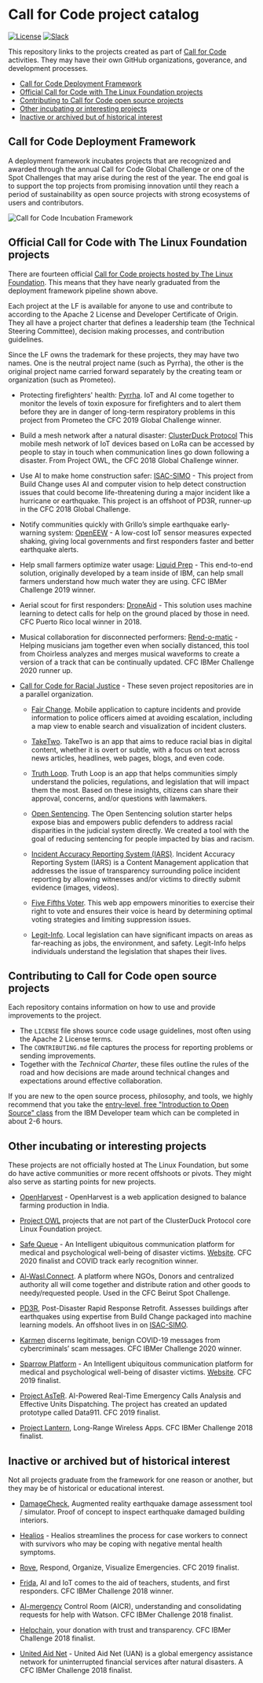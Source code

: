 # Call for Code project catalog

[![License](https://img.shields.io/badge/License-Apache2-blue.svg)](https://www.apache.org/licenses/LICENSE-2.0) [![Slack](https://img.shields.io/static/v1?label=Community&message=%23open-source-general&color=blue)](https://callforcode.org/slack)

This repository links to the projects created as part of [Call for Code](https://developer.ibm.com/callforcode/) activities. They may have their own GitHub organizations, goverance, and development processes.

- [Call for Code Deployment Framework](#call-for-code-deployment-framework)
- [Official Call for Code with The Linux Foundation projects](#official-call-for-code-with-the-linux-foundation-projects)
- [Contributing to Call for Code open source projects](#contributing-to-call-for-code-open-source-projects)
- [Other incubating or interesting projects](#other-incubating-or-interesting-projects)
- [Inactive or archived but of historical interest](#inactive-or-archived-but-of-historical-interest)

## Call for Code Deployment Framework

A deployment framework incubates projects that are recognized and awarded through the annual Call for Code Global Challenge or one of the Spot Challenges that may arise during the rest of the year. The end goal is to support the top projects from promising innovation until they reach a period of sustainability as open source projects with strong ecosystems of users and contributors.

![Call for Code Incubation Framework](call-for-code-incubation-framework.png)

## Official Call for Code with The Linux Foundation projects

There are fourteen official [Call for Code projects hosted by The Linux Foundation](https://www.linuxfoundation.org/projects/call-for-code/). This means that they have nearly graduated from the deployment framework pipeline shown above.

Each project at the LF is available for anyone to use and contribute to according to the Apache 2 License and Developer Certificate of Origin. They all have a project charter that defines a leadership team (the Technical Steering Committee), decision making processes, and contribution guidelines.

Since the LF owns the trademark for these projects, they may have two names. One is the neutral project name (such as Pyrrha), the other is the original project name carried forward separately by the creating team or organization (such as Prometeo).

- Protecting firefighters' health: [Pyrrha](https://github.com/Pyrrha-Platform). IoT and AI come together to monitor the levels of toxin exposure for firefighters and to alert them before they are in danger of long-term respiratory problems in this project from Prometeo the CFC 2019 Global Challenge winner.

- Build a mesh network after a natural disaster: [ClusterDuck Protocol](https://github.com/Call-for-Code/ClusterDuck-Protocol) This mobile mesh network of IoT devices based on LoRa can be accessed by people to stay in touch when communication lines go down following a disaster. From Project OWL, the CFC 2018 Global Challenge winner.

- Use AI to make home construction safer: [ISAC-SIMO](https://github.com/ISAC-SIMO) - This project from Build Change uses AI and computer vision to help detect construction issues that could become life-threatening during a major incident like a hurricane or earthquake. This project is an offshoot of PD3R, runner-up in the CFC 2018 Global Challenge.

- Notify communities quickly with Grillo’s simple earthquake early-warning system: [OpenEEW](https://github.com/openeew) - A low-cost IoT sensor measures expected shaking, giving local governments and first responders faster and better earthquake alerts.

- Help small farmers optimize water usage: [Liquid Prep](https://github.com/Liquid-Prep) - This end-to-end solution, originally developed by a team inside of IBM, can help small farmers understand how much water they are using. CFC IBMer Challenge 2019 winner.

- Aerial scout for first responders: [DroneAid](https://github.com/Call-for-Code/DroneAid) - This solution uses machine learning to detect calls for help on the ground placed by those in need. CFC Puerto Rico local winner in 2018.

- Musical collaboration for disconnected performers: [Rend-o-matic](https://github.com/Rend-o-matic) - Helping musicians jam together even when socially distanced, this tool from Choirless analyzes and merges musical waveforms to create a version of a track that can be continually updated. CFC IBMer Challenge 2020 runner up.

- [Call for Code for Racial Justice](https://github.com/Call-for-Code-for-Racial-Justice) - These seven project repositories are in a parallel organization.

  - [Fair Change](https://github.com/Call-for-Code-for-Racial-Justice/FairChange). Mobile application to capture incidents and provide information to police officers aimed at avoiding escalation, including a map view to enable search and visualization of incident clusters.

  - [TakeTwo](https://github.com/Call-for-Code-for-Racial-Justice/TakeTwo). TakeTwo is an app that aims to reduce racial bias in digital content, whether it is overt or subtle, with a focus on text across news articles, headlines, web pages, blogs, and even code.

  - [Truth Loop](https://github.com/Call-for-Code-for-Racial-Justice/Truth-Loop). Truth Loop is an app that helps communities simply understand the policies, regulations, and legislation that will impact them the most. Based on these insights, citizens can share their approval, concerns, and/or questions with lawmakers.

  - [Open Sentencing](https://github.com/Call-for-Code-for-Racial-Justice/Open-Sentencing). The Open Sentencing solution starter helps expose bias and empowers public defenders to address racial disparities in the judicial system directly. We created a tool with the goal of reducing sentencing for people impacted by bias and racism.

  - [Incident Accuracy Reporting System (IARS)](https://github.com/Call-for-Code-for-Racial-Justice/Incident-Accuracy-Reporting-System). Incident Accuracy Reporting System (IARS) is a Content Management application that addresses the issue of transparency surrounding police incident reporting by allowing witnesses and/or victims to directly submit evidence (images, videos).

  - [Five Fifths Voter](https://github.com/Call-for-Code-for-Racial-Justice/Five-Fifths-Voter). This web app empowers minorities to exercise their right to vote and ensures their voice is heard by determining optimal voting strategies and limiting suppression issues.

  - [Legit-Info](https://github.com/Call-for-Code-for-Racial-Justice/Legit-Info). Local legislation can have significant impacts on areas as far-reaching as jobs, the environment, and safety. Legit-Info helps individuals understand the legislation that shapes their lives.

## Contributing to Call for Code open source projects

Each repository contains information on how to use and provide improvements to the project.

- The `LICENSE` file shows source code usage guidelines, most often using the Apache 2 License terms.
- The `CONTRIBUTING.md` file captures the process for reporting problems or sending improvements.
- Together with the _Technical Charter_, these files outline the rules of the road and how decisions are made around technical changes and expectations around effective collaboration.

If you are new to the open source process, philosophy, and tools, we highly recommend that you take the [entry-level, free "Introduction to Open Source" class](https://cognitiveclass.ai/courses/introduction-to-open-source) from the IBM Developer team which can be completed in about 2-6 hours.

## Other incubating or interesting projects

These projects are not officially hosted at The Linux Foundation, but some do have active communities or more recent offshoots or pivots. They might also serve as starting points for new projects.

- [OpenHarvest](https://github.com/Call-for-Code/OpenHarvest) - OpenHarvest is a web application designed to balance farming production in India.

- [Project OWL](https://github.com/Project-Owl) projects that are not part of the ClusterDuck Protocol core Linux Foundation project.

- [Safe Queue](https://github.com/sparrow-platform) - An Intelligent ubiquitous communication platform for medical and psychological well-being of disaster victims. [Website](https://sparrow-platform.com/). CFC 2020 finalist and COVID track early recognition winner.

- [Al-Wasl.Connect](https://github.com/Call-for-Code/Al-Wasl.Connect). A platform where NGOs, Donors and centralized authority all will come together and distribute ration and other goods to needy/requested people. Used in the CFC Beirut Spot Challenge.

- [PD3R](https://github.com/Call-for-Code/PD3R), Post-Disaster Rapid Response Retrofit. Assesses buildings after earthquakes using expertise from Build Change packaged into machine learning models. An offshoot lives in on [ISAC-SIMO](https://github.com/ISAC-SIMO).

- [Karmen](https://github.com/Call-for-Code/Karmen-PWA) discerns legitimate, benign COVID-19 messages from cybercriminals’ scam messages. CFC IBMer Challenge 2020 winner.

- [Sparrow Platform](https://github.com/sparrow-platform) - An Intelligent ubiquitous communication platform for medical and psychological well-being of disaster victims. [Website](https://sparrow-platform.com/). CFC 2019 finalist.

- [Project AsTeR](https://github.com/cal-aster/data-911). AI-Powered Real-Time Emergency Calls Analysis and Effective Units Dispatching. The project has created an updated prototype called Data911. CFC 2019 finalist.

- [Project Lantern](https://github.com/lantern-works), Long-Range Wireless Apps. CFC IBMer Challenge 2018 finalist.

## Inactive or archived but of historical interest

Not all projects graduate from the framework for one reason or another, but they may be of historical or educational interest.

- [DamageCheck](https://github.com/Call-for-Code/DamageCheck), Augmented reality earthquake damage assessment tool / simulator. Proof of concept to inspect earthquake damaged building interiors.

- [Healios](https://gitlab.com/xuelongmu1/healios-ibm) - Healios streamlines the process for case workers to connect with survivors who may be coping with negative mental health symptoms.

- [Rove](https://github.com/Call-for-Code/Rove), Respond, Organize, Visualize Emergencies. CFC 2019 finalist.

- [Frida](https://github.com/Call-for-Code/Frida), AI and IoT comes to the aid of teachers, students, and first responders. CFC IBMer Challenge 2018 winner.

- [AI-mergency](https://github.com/Call-for-Code/AI-mergency) Control Room (AICR), understanding and consolidating requests for help with Watson. CFC IBMer Challenge 2018 finalist.

- [Helpchain](https://github.com/Call-for-Code/Helpchain), your donation with trust and transparency. CFC IBMer Challenge 2018 finalist.

- [United Aid Net](https://github.com/cellchip/kai) - United Aid Net (UAN) is a global emergency assistance network for uninterrupted financial services after natural disasters. A CFC IBMer Challenge 2018 finalist.
